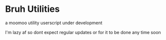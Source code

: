 # Bruh Utilities
a moomoo utility userscript under development


I'm lazy af so dont expect regular updates or for it to be done any time soon
